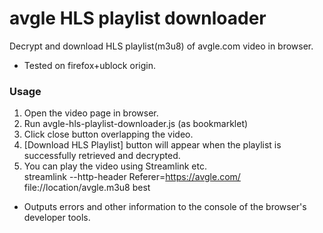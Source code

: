 # avgle HLS playlist downloader
Decrypt and download HLS playlist(m3u8) of avgle.com video in browser.
* Tested on firefox+ublock origin. 
### Usage ###
1. Open the video page in browser.
2. Run avgle-hls-playlist-downloader.js (as bookmarklet)
3. Click close button overlapping the video.
4.  [Download HLS Playlist] button will appear when the playlist is successfully retrieved and decrypted.
5. You can play the video using Streamlink etc.  
streamlink --http-header Referer=https://avgle.com/ file://location/avgle.m3u8 best

* Outputs errors and other information to the console of the browser's developer tools.  



